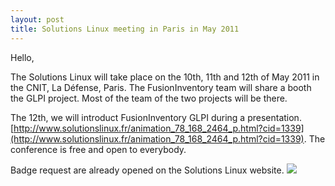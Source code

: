 ```yaml
---
layout: post
title: Solutions Linux meeting in Paris in May 2011
---
```


Hello,

The Solutions Linux will take place on the 10th, 11th and 12th of May 2011 in the CNIT, La Défense, Paris. The FusionInventory team will share a booth the GLPI project. Most of the team of the two projects will be there.

The 12th, we will introduct FusionInventory GLPI during a presentation.
[http://www.solutionslinux.fr/animation_78_168_2464_p.html?cid=1339](http://www.solutionslinux.fr/animation_78_168_2464_p.html?cid=1339). The conference is free and open to everybody.

Badge request are already opened on the Solutions Linux website.
<a href="http://www.solutionslinux.fr/preinscription_154_204_p.html?code=partenariat">
<img src="http://www.solutionslinux.fr/upload/image/Solutions%20Linux%202011/Kit%20M%C3%A9dia/Linux_250x250.gif"/></a>

